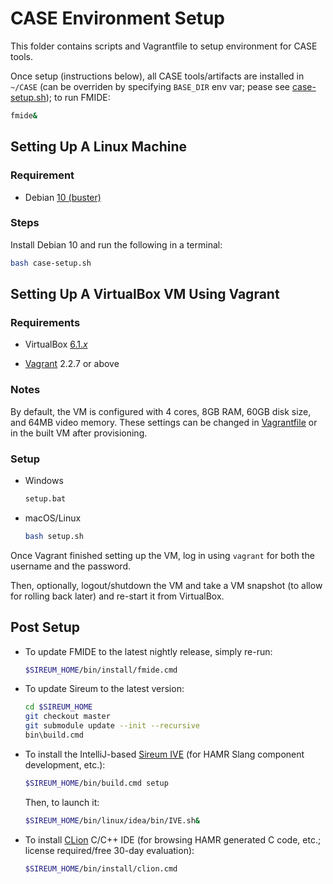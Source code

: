 # CASE Environment Setup

This folder contains scripts and Vagrantfile to setup environment for CASE tools.

Once setup (instructions below), all CASE tools/artifacts are installed in ``~/CASE`` 
(can be overriden by specifying ``BASE_DIR`` env var; pease see [case-setup.sh](case-setup.sh)); 
to run FMIDE:

```bash
fmide&
```


## Setting Up A Linux Machine

### Requirement

* Debian [10 (buster)](https://cdimage.debian.org/debian-cd/current-live/amd64/bt-hybrid/)

### Steps

Install Debian 10 and run the following in a terminal:

```bash
bash case-setup.sh
```


## Setting Up A VirtualBox VM Using Vagrant

### Requirements

* VirtualBox [6.1.*x*](https://www.virtualbox.org/)

* [Vagrant](https://www.vagrantup.com/) 2.2.7 or above

### Notes

By default, the VM is configured with 4 cores, 8GB RAM, 60GB disk size, and 64MB video memory.
These settings can be changed in [Vagrantfile](Vagrantfile) or in the built VM after provisioning.

### Setup

* Windows

  ```bash
  setup.bat
  ```

* macOS/Linux

  ```bash
  bash setup.sh
  ```

Once Vagrant finished setting up the VM, log in using ``vagrant`` for both the username and the password.

Then, optionally, logout/shutdown the VM and take a VM snapshot (to allow for rolling back later) and re-start it from VirtualBox.


## Post Setup

* To update FMIDE to the latest nightly release, simply re-run:

  ```bash
  $SIREUM_HOME/bin/install/fmide.cmd
  ```

* To update Sireum to the latest version:

  ```bash
  cd $SIREUM_HOME
  git checkout master
  git submodule update --init --recursive
  bin\build.cmd
  ```

* To install the IntelliJ-based [Sireum IVE](https://github.com/sireum/kekinian)
  (for HAMR Slang component development, etc.):

  ```bash
  $SIREUM_HOME/bin/build.cmd setup
  ```

  Then, to launch it:

  ```bash
  $SIREUM_HOME/bin/linux/idea/bin/IVE.sh&
  ```

* To install [CLion](https://www.jetbrains.com/clion/) C/C++ IDE 
  (for browsing HAMR generated C code, etc.; license required/free 30-day evaluation):

  ```bash
  $SIREUM_HOME/bin/install/clion.cmd
  ```
